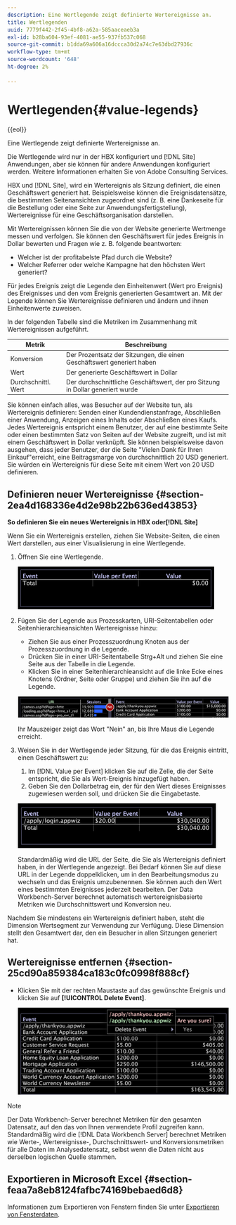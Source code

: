 ```yaml
---
description: Eine Wertlegende zeigt definierte Wertereignisse an.
title: Wertlegenden
uuid: 7779f442-2f45-4bf8-a62a-585aaceaeb3a
exl-id: b28ba604-93ef-4081-ae55-937fb537c068
source-git-commit: b1dda69a606a16dccca30d2a74c7e63dbd27936c
workflow-type: tm+mt
source-wordcount: '648'
ht-degree: 2%

---
```


# Wertlegenden{#value-legends}

{{eol}}

Eine Wertlegende zeigt definierte Wertereignisse an.

Die Wertlegende wird nur in der HBX konfiguriert und [!DNL Site] Anwendungen, aber sie können für andere Anwendungen konfiguriert werden. Weitere Informationen erhalten Sie von Adobe Consulting Services.

HBX und [!DNL Site], wird ein Wertereignis als Sitzung definiert, die einen Geschäftswert generiert hat. Beispielsweise können die Ereignisdatensätze, die bestimmten Seitenansichten zugeordnet sind (z. B. eine Dankeseite für die Bestellung oder eine Seite zur Anwendungsfertigstellung), Wertereignisse für eine Geschäftsorganisation darstellen.

Mit Wertereignissen können Sie die von der Website generierte Wertmenge messen und verfolgen. Sie können den Geschäftswert für jedes Ereignis in Dollar bewerten und Fragen wie z. B. folgende beantworten:

* Welcher ist der profitabelste Pfad durch die Website?
* Welcher Referrer oder welche Kampagne hat den höchsten Wert generiert?

Für jedes Ereignis zeigt die Legende den Einheitenwert (Wert pro Ereignis) des Ereignisses und den vom Ereignis generierten Gesamtwert an. Mit der Legende können Sie Wertereignisse definieren und ändern und ihnen Einheitenwerte zuweisen.

In der folgenden Tabelle sind die Metriken im Zusammenhang mit Wertereignissen aufgeführt.

| Metrik | Beschreibung |
|---|---|
| Konversion  | Der Prozentsatz der Sitzungen, die einen Geschäftswert generiert haben |
| Wert | Der generierte Geschäftswert in Dollar |
| Durchschnittl. Wert | Der durchschnittliche Geschäftswert, der pro Sitzung in Dollar generiert wurde |

Sie können einfach alles, was Besucher auf der Website tun, als Wertereignis definieren: Senden einer Kundendienstanfrage, Abschließen einer Anwendung, Anzeigen eines Inhalts oder Abschließen eines Kaufs. Jedes Wertereignis entspricht einem Benutzer, der auf eine bestimmte Seite oder einen bestimmten Satz von Seiten auf der Website zugreift, und ist mit einem Geschäftswert in Dollar verknüpft. Sie können beispielsweise davon ausgehen, dass jeder Benutzer, der die Seite &quot;Vielen Dank für Ihren Einkauf&quot;erreicht, eine Beitragsmarge von durchschnittlich 20 USD generiert. Sie würden ein Wertereignis für diese Seite mit einem Wert von 20 USD definieren.

## Definieren neuer Wertereignisse {#section-2ea4d168336e4d2e98b22b636ed43853}

**So definieren Sie ein neues Wertereignis in HBX oder[!DNL Site]**

Wenn Sie ein Wertereignis erstellen, ziehen Sie Website-Seiten, die einen Wert darstellen, aus einer Visualisierung in eine Wertlegende.

1. Öffnen Sie eine Wertlegende.

   ![](assets/lgd_ValueLegend.png)

1. Fügen Sie der Legende aus Prozesskarten, URI-Seitentabellen oder Seitenhierarchieansichten Wertereignisse hinzu:

   * Ziehen Sie aus einer Prozesszuordnung Knoten aus der Prozesszuordnung in die Legende.
   * Drücken Sie in einer URI-Seitentabelle Strg+Alt und ziehen Sie eine Seite aus der Tabelle in die Legende.
   * Klicken Sie in einer Seitenhierarchieansicht auf die linke Ecke eines Knotens (Ordner, Seite oder Gruppe) und ziehen Sie ihn auf die Legende.

   ![](assets/client-leg.png)

   Ihr Mauszeiger zeigt das Wort &quot;Nein&quot; an, bis Ihre Maus die Legende erreicht.

1. Weisen Sie in der Wertlegende jeder Sitzung, für die das Ereignis eintritt, einen Geschäftswert zu:

   1. Im [!DNL Value per Event] klicken Sie auf die Zelle, die der Seite entspricht, die Sie als Wert-Ereignis hinzugefügt haben.
   1. Geben Sie den Dollarbetrag ein, der für den Wert dieses Ereignisses zugewiesen werden soll, und drücken Sie die Eingabetaste.

   ![](assets/lgd_ValueLegend_Value.png)

   Standardmäßig wird die URL der Seite, die Sie als Wertereignis definiert haben, in der Wertlegende angezeigt. Bei Bedarf können Sie auf diese URL in der Legende doppelklicken, um in den Bearbeitungsmodus zu wechseln und das Ereignis umzubenennen. Sie können auch den Wert eines bestimmten Ereignisses jederzeit bearbeiten. Der Data Workbench-Server berechnet automatisch wertereignisbasierte Metriken wie Durchschnittswert und Konversion neu.

Nachdem Sie mindestens ein Wertereignis definiert haben, steht die Dimension Wertsegment zur Verwendung zur Verfügung. Diese Dimension stellt den Gesamtwert dar, den ein Besucher in allen Sitzungen generiert hat.

## Wertereignisse entfernen {#section-25cd90a859384ca183c0fc0998f888cf}

* Klicken Sie mit der rechten Maustaste auf das gewünschte Ereignis und klicken Sie auf **[!UICONTROL Delete Event]**.

   ![](assets/lgd_ValueLegend_deleteEvent.png)

>[!NOTE]
>
>Der Data Workbench-Server berechnet Metriken für den gesamten Datensatz, auf den das von Ihnen verwendete Profil zugreifen kann. Standardmäßig wird die [!DNL Data Workbench Server] berechnet Metriken wie Werte-, Wertereignisse-, Durchschnittswert- und Konversionsmetriken für alle Daten im Analysedatensatz, selbst wenn die Daten nicht aus derselben logischen Quelle stammen.

## Exportieren in Microsoft Excel {#section-feaa7a8eb8124fafbc74169bebaed6d8}

Informationen zum Exportieren von Fenstern finden Sie unter [Exportieren von Fensterdaten](../../../../home/c-get-started/c-wk-win-wksp/c-exp-win-data.md#concept-8df61d64ed434cc5a499023c44197349).

